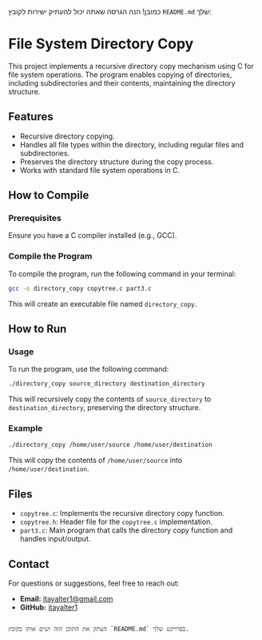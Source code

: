 כמובן! הנה הגרסה שאתה יכול להעתיק ישירות לקובץ `README.md` שלך:

# File System Directory Copy

This project implements a recursive directory copy mechanism using C for file system operations. The program enables copying of directories, including subdirectories and their contents, maintaining the directory structure.

## Features

- Recursive directory copying.
- Handles all file types within the directory, including regular files and subdirectories.
- Preserves the directory structure during the copy process.
- Works with standard file system operations in C.

## How to Compile

### Prerequisites

Ensure you have a C compiler installed (e.g., GCC).

### Compile the Program

To compile the program, run the following command in your terminal:

```bash
gcc -o directory_copy copytree.c part3.c
```

This will create an executable file named `directory_copy`.

## How to Run

### Usage

To run the program, use the following command:

```bash
./directory_copy source_directory destination_directory
```

This will recursively copy the contents of `source_directory` to `destination_directory`, preserving the directory structure.

### Example

```bash
./directory_copy /home/user/source /home/user/destination
```

This will copy the contents of `/home/user/source` into `/home/user/destination`.

## Files

- `copytree.c`: Implements the recursive directory copy function.
- `copytree.h`: Header file for the `copytree.c` implementation.
- `part3.c`: Main program that calls the directory copy function and handles input/output.

## Contact

For questions or suggestions, feel free to reach out:

- **Email:** itayalter1@gmail.com  
- **GitHub:** [itayalter1](https://github.com/itayalter1)
```

העתק את התוכן הזה ושים אותו בקובץ `README.md` בפרויקט שלך.
